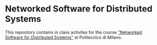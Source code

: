 # Networked Software for Distributed Systems
This repository contains in class activites for the course ["Networked Software for Distributed Systems"](https://www11.ceda.polimi.it/schedaincarico/schedaincarico/controller/scheda_pubblica/SchedaPublic.do?&evn_default=evento&c_classe=789987&__pj0=0&__pj1=9eaf08c586a0fc6cce33be44a3e5dec8)
 at Politecnico di Milano.
